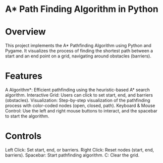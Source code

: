 # A* Path Finding Algorithm in Python
# Overview
This project implements the A* Pathfinding Algorithm using Python and Pygame. It visualizes the process of finding the shortest path between a start and an end point on a grid, navigating around obstacles (barriers).

# Features
A Algorithm*: Efficient pathfinding using the heuristic-based A* search algorithm.
Interactive Grid: Users can click to set start, end, and barriers (obstacles).
Visualization: Step-by-step visualization of the pathfinding process with color-coded nodes (open, closed, path).
Keyboard & Mouse Control: Use the left and right mouse buttons to interact, and the spacebar to start the algorithm.

# Controls
Left Click: Set start, end, or barriers.
Right Click: Reset nodes (start, end, barriers).
Spacebar: Start pathfinding algorithm.
C: Clear the grid.
